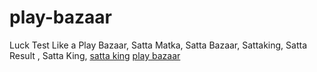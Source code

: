 # play-bazaar
Luck Test Like a Play Bazaar, Satta Matka, Satta Bazaar, Sattaking, Satta Result , Satta King,
<a href="https://www.lucktest.in/ResultChart.php">satta king</a>
<a href="https://www.lucktest.in/ResultChart.php">play bazaar</a>
